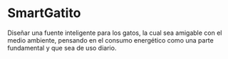 # SmartGatito

Diseñar una fuente inteligente para los gatos, la cual sea amigable con el medio ambiente, pensando en el consumo energético como una parte fundamental y que sea de uso diario.
